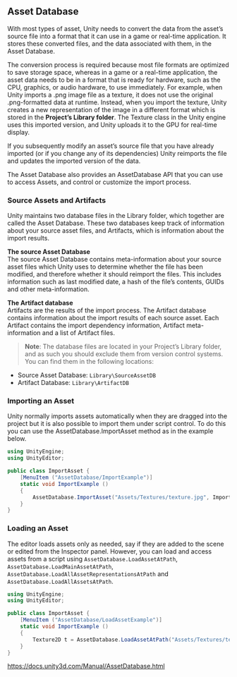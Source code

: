 ## Asset Database
With most types of asset, Unity needs to convert the data from the asset’s source file into a format that it can use in a game or real-time application. It stores these converted files, and the data associated with them, in the Asset Database.

The conversion process is required because most file formats are optimized to save storage space, whereas in a game or a real-time application, the asset data needs to be in a format that is ready for hardware, such as the CPU, graphics, or audio hardware, to use immediately. For example, when Unity imports a .png image file as a texture, it does not use the original .png-formatted data at runtime. Instead, when you import the texture, Unity creates a new representation of the image in a different format which is stored in the **Project’s Library folder**. The Texture class in the Unity engine uses this imported version, and Unity uploads it to the GPU for real-time display.

If you subsequently modify an asset’s source file that you have already imported (or if you change any of its dependencies) Unity reimports the file and updates the imported version of the data.

The Asset Database also provides an AssetDatabase API that you can use to access Assets, and control or customize the import process.


### Source Assets and Artifacts
Unity maintains two database files in the Library folder, which together are called the Asset Database. These two databases keep track of information about your source asset files, and Artifacts, which is information about the import results.

**The source Asset Database** \
The source Asset Database contains meta-information about your source asset files which Unity uses to determine whether the file has been modified, and therefore whether it should reimport the files. This includes information such as last modified date, a hash of the file’s contents, GUIDs and other meta-information.

**The Artifact database** \
Artifacts are the results of the import process. The Artifact database contains information about the import results of each source asset. Each Artifact contains the import dependency information, Artifact meta-information and a list of Artifact files.

> **Note**: The database files are located in your Project’s Library folder, and as such you should exclude them from version control systems. You can find them in the following locations:

- Source Asset Database: `Library\SourceAssetDB`
- Artifact Database: `Library\ArtifactDB`


### Importing an Asset
Unity normally imports assets automatically when they are dragged into the project but it is also possible to import them under script control. To do this you can use the AssetDatabase.ImportAsset method as in the example below.
```cs
using UnityEngine;
using UnityEditor;

public class ImportAsset {
    [MenuItem ("AssetDatabase/ImportExample")]
    static void ImportExample ()
    {
        AssetDatabase.ImportAsset("Assets/Textures/texture.jpg", ImportAssetOptions.Default);
    }
}
```

### Loading an Asset
The editor loads assets only as needed, say if they are added to the scene
 or edited from the Inspector
 panel. However, you can load and access assets from a script using `AssetDatabase.LoadAssetAtPath`, `AssetDatabase.LoadMainAssetAtPath`, `AssetDatabase.LoadAllAssetRepresentationsAtPath` and `AssetDatabase.LoadAllAssetsAtPath`.
 
```cs
using UnityEngine;
using UnityEditor;

public class ImportAsset {
    [MenuItem ("AssetDatabase/LoadAssetExample")]
    static void ImportExample ()
    {
        Texture2D t = AssetDatabase.LoadAssetAtPath("Assets/Textures/texture.jpg", typeof(Texture2D)) as Texture2D;
    }
}

```


https://docs.unity3d.com/Manual/AssetDatabase.html
